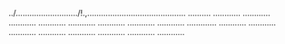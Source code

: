 ../.........................../!.,........................................... ..........
............
............
............
............
............
............
............
............
.............
............
............
............
............
............
............
............
............


